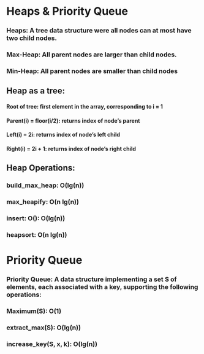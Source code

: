 # Heaps & Priority Queue
### Heaps: A tree data structure were all nodes can at most have two child nodes.
### Max-Heap: All parent nodes are larger than child nodes.
### Min-Heap: All parent nodes are smaller than child nodes
## Heap as a tree:
#### Root of tree: first element in the array, corresponding to i = 1
#### Parent(i) = floor(i/2): returns index of node’s parent
#### Left(i) = 2i: returns index of node’s left child
#### Right(i) = 2i + 1: returns index of node’s right child
## Heap Operations:
### build_max_heap: O(lg(n))
### max_heapify: O(n lg(n))
### insert: O(): O(lg(n))
### heapsort: O(n lg(n))
# Priority Queue
### Priority Queue: A data structure implementing a set S of elements, each associated with a key, supporting the following operations:
### Maximum(S): O(1)
### extract_max(S): O(lg(n))
### increase_key(S, x, k): O(lg(n))
